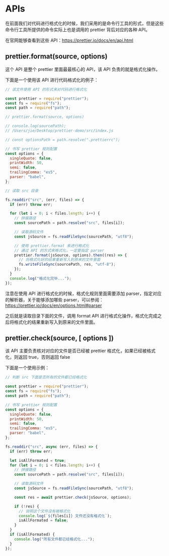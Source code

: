 # APIs

在前面我们对代码进行格式化的时候，我们采用的是命令行工具的形式，但是这些命令行工具所提供的命令实际上也是调用的 prettier 背后对应的各种 API。

在官网能够查看到这些 API：https://prettier.io/docs/en/api.html



## prettier.format(source, options)

这个 API 是整个 prettier 里面最最核心的 API，该 API 负责的就是格式化操作。

下面是一个使用该 API 进行代码格式化的例子：

```js
// 该文件使用 API 的形式来对代码进行格式化

const prettier = require("prettier");
const fs = require("fs");
const path = require("path");

// prettier.format(source, options)

// console.log(sourcePath);
// /Users/jie/Desktop/prettier-demo/src/index.js

// const optionsPath = path.resolve(".prettierrc");

// 书写 prettier 规则配置
const options = {
  singleQuote: false,
  printWidth: 50,
  semi: false,
  trailingComma: "es5",
  parser: "babel",
};

// 读取 src 目录

fs.readdir("src", (err, files) => {
  if (err) throw err;

  for (let i = 0; i < files.length; i++) {
    // 拼接路径
    const sourcePath = path.resolve("src", files[i]);

    // 读取源码文件
    const jsSource = fs.readFileSync(sourcePath, "utf8");

    // 使用 prettier.format 来进行格式化
    // 通过 API 的方式来格式化，一定要指定 parser
    prettier.format(jsSource, options).then((res) => {
      // 将格式化好的结果重新写入到原来的文件里面
      fs.writeFileSync(sourcePath, res, "utf-8");
    });
  }
  console.log("格式化完毕...");
});

```

注意在使用 API 进行格式化的时候，格式化规则里面需要添加 parser，指定对应的解析器，关于能够添加哪些 parser，可以参阅：https://prettier.io/docs/en/options.html#parser

之后就是读取目录下面的文件，调用 format API 进行格式化操作，格式化完成之后将格式化的结果重新写入到原来的文件里面。



## prettier.check(source, [ options ])

该 API 主要负责核对对应的文件是否已经被 prettier 格式化，如果已经被格式化，则返回 true，否则返回 false

下面是一个使用示例：

```js
// 判断 src 下面是否所有的文件都已经格式化

const prettier = require("prettier");
const fs = require("fs");
const path = require("path");

// 书写 prettier 规则配置
const options = {
  singleQuote: false,
  printWidth: 50,
  semi: false,
  trailingComma: "es5",
  parser: "babel",
};

fs.readdir("src", async (err, files) => {
  if (err) throw err;

  let isAllFormated = true;
  for (let i = 0; i < files.length; i++) {
    // 拼接路径
    const sourcePath = path.resolve("src", files[i]);

    // 读取源码文件
    const jsSource = fs.readFileSync(sourcePath, "utf8");

    const res = await prettier.check(jsSource, options);

    if (!res) {
      // 说明这个文件没有被格式化
      console.log(`${files[i]} 文件还没有格式化`);
      isAllFormated = false;
    }
  }
  if (isAllFormated) {
    console.log("所有文件都已经格式化...");
  }
});
```

